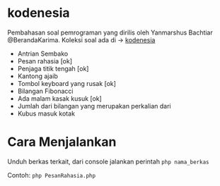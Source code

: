 kodenesia
=========

Pembahasan soal pemrograman yang dirilis oleh Yanmarshus Bachtiar @BerandaKarima. 
Koleksi soal ada di -> [kodenesia](http://karima.web.id/kodenesia/index.html)

* Antrian Sembako
* Pesan rahasia [ok]
* Penjaga titik tengah [ok]
* Kantong ajaib
* Tombol keyboard yang rusak [ok]
* Bilangan Fibonacci
* Ada malam kasak kusuk [ok]
* Jumlah dari bilangan yang merupakan perkalian dari
* Kubus masuk kotak

Cara Menjalankan
================

Unduh berkas terkait, dari console jalankan perintah `php nama_berkas`

Contoh: `php PesanRahasia.php`
